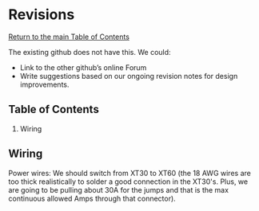 # Revisions
[Return to the main Table of Contents](https://github.com/EmiliaPsacharopoulos/Formatting#table-of-contents)

The existing github does not have this. We could:
- Link to the other github’s online Forum
- Write suggestions based on our ongoing revision notes for design improvements.


## Table of Contents 
1. Wiring


## Wiring
Power wires: We should switch from XT30 to XT60 (the 18 AWG wires are too thick realistically to solder a good connection in the XT30's. Plus, we are going to be pulling about 30A for the jumps and that is the max continuous allowed Amps through that connector).
